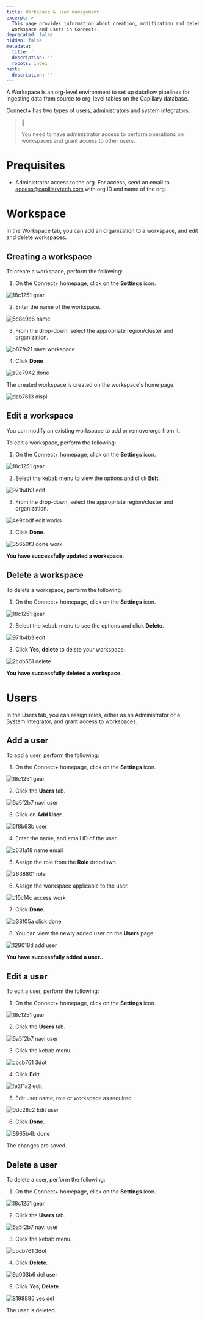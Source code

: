 ```yaml
---
title: Workspace & user management
excerpt: >-
  This page provides information about creation, modification and deletion of
  workspace and users in Connect+.
deprecated: false
hidden: false
metadata:
  title: ''
  description: ''
  robots: index
next:
  description: ''
---
```

A Workspace is an org-level environment to set up dataflow pipelines for ingesting data from source to org-level tables on the Capillary database. 

Connect+ has two types of users, administrators and system integrators.

> 🚧
>
> You need to have administrator access to perform operations on workspaces and grant access to other users.

# Prequisites

*   Administrator access to the org. For access, send an email to [access@capillarytech.com](mailto:access@capillarytech.com) with org ID and name of the org.

# Workspace

In the Workspace tab, you can add an organization to a workspace, and edit and delete workspaces. 

## Creating a workspace

To create a workspace, perform the following:

1. On the Connect+ homepage, click on the **Settings** icon.

![18c1251 gear](https://files.readme.io/18c1251-gear.gif)

2. Enter the name of the workspace.

![5c8c9e6 name](https://files.readme.io/5c8c9e6-name.gif)

3. From the drop-down, select the appropriate region/cluster and organization.

![b87fa21 save workspace](https://files.readme.io/b87fa21-save_workspace.gif)

4. Click **Done**

![a9e7942 done](https://files.readme.io/a9e7942-done.gif)

The created workspace is created on the workspace's home page.

![dab7613 displ](https://files.readme.io/dab7613-displ.gif)

## Edit a workspace

You can modify an existing workspace to add or remove orgs from it.

To edit a workspace, perform the  following:

1. On the Connect+ homepage, click on the **Settings** icon.

![18c1251 gear](https://files.readme.io/18c1251-gear.gif)

2. Select the kebab menu to view the options and click **Edit**.

![971b4b3 edit](https://files.readme.io/971b4b3-edit.gif)

3. From the drop-down, select the appropriate region/cluster and organization.

![4e9cbdf edit works](https://files.readme.io/4e9cbdf-edit_works.gif)

4. Click **Done**.

![35650f3 done work](https://files.readme.io/35650f3-done_work.gif)

**You have successfully updated a workspace.**

## Delete a workspace

To delete a workspace, perform the following:

1. On the Connect+ homepage, click on the **Settings** icon.

![18c1251 gear](https://files.readme.io/18c1251-gear.gif)

2. Select the kebab menu to see the options and click **Delete**.

![971b4b3 edit](https://files.readme.io/971b4b3-edit.gif)

3. Click **Yes, delete** to delete your workspace.

![2cdb551 delete](https://files.readme.io/2cdb551-delete.gif)

**You have successfully deleted a workspace.**

# Users

In the Users tab, you can assign roles, either as an Administrator or a System Integrator, and grant access to workspaces.

## Add a user

To add a user, perform the following:

1. On the Connect+ homepage, click on the **Settings** icon.

![18c1251 gear](https://files.readme.io/18c1251-gear.gif)

2. Click the **Users** tab.

![6a5f2b7 navi user](https://files.readme.io/6a5f2b7-navi_user.gif)

3. Click on **Add User**.

![6f8b63b user](https://files.readme.io/6f8b63b-user.gif)

4. Enter the name, and email ID of the user.

![c631a18 name email](https://files.readme.io/c631a18-name_email.gif)

5. Assign the role from the **Role** dropdown.

![2638801 role](https://files.readme.io/2638801-role.gif)

6. Assign the workspace applicable to the user.

![c15c14c access work](https://files.readme.io/c15c14c-access_work.gif)

7. Click **Done**.

![b38f05a click done](https://files.readme.io/b38f05a-click_done.gif)

8. You can view the newly added user on the **Users** page.

![128018d add user](https://files.readme.io/128018d-add_user.gif)

**You have successfully added a user..**

## Edit a user

To  edit a user, perform the following:

1. On the Connect+ homepage, click on the **Settings** icon.

![18c1251 gear](https://files.readme.io/18c1251-gear.gif)

2. Click the **Users** tab.

![6a5f2b7 navi user](https://files.readme.io/6a5f2b7-navi_user.gif)

3. Click the kebab menu.

![cbcb761 3dot](https://files.readme.io/cbcb761-3dot.gif)

4. Click **Edit**.

![fe3f1a2 edit](https://files.readme.io/fe3f1a2-edit.gif)

5. Edit user name, role or workspace as required.

![0dc28c2 Edit user](https://files.readme.io/0dc28c2-Edit_user.png)

6. Click **Done**.

![6965b4b done](https://files.readme.io/6965b4b-done.gif)

The changes are saved.

## Delete a user

To delete a user, perform the following:

1. On the Connect+ homepage, click on the **Settings** icon.

![18c1251 gear](https://files.readme.io/18c1251-gear.gif)

2. Click the **Users** tab.

![6a5f2b7 navi user](https://files.readme.io/6a5f2b7-navi_user.gif)

3. Click the kebab menu.

![cbcb761 3dot](https://files.readme.io/cbcb761-3dot.gif)

4. Click **Delete**.

![9a003b6 del user](https://files.readme.io/9a003b6-del_user.gif)

5. Click **Yes, Delete**.

![8198896 yes del](https://files.readme.io/8198896-yes_del.gif)

The user is deleted.
